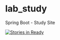 # lab_study
Spring Boot - Study Site

[![Stories in Ready](https://badge.waffle.io/egaoneko/lab_study.png?label=ready&title=Ready)](https://waffle.io/egaoneko/lab_study)
